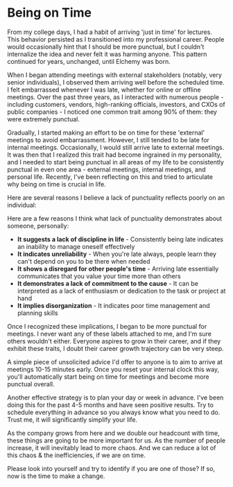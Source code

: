 # Being on Time

From my college days, I had a habit of arriving 'just in time' for lectures. This behavior persisted as I transitioned into my professional career. People would occasionally hint that I should be more punctual, but I couldn't internalize the idea and never felt it was harming anyone. This pattern continued for years, unchanged, until Elchemy was born.

When I began attending meetings with external stakeholders (notably, very senior individuals), I observed them arriving well before the scheduled time. I felt embarrassed whenever I was late, whether for online or offline meetings. Over the past three years, as I interacted with numerous people - including customers, vendors, high-ranking officials, investors, and CXOs of public companies - I noticed one common trait among 90% of them: they were extremely punctual.

Gradually, I started making an effort to be on time for these 'external' meetings to avoid embarrassment. However, I still tended to be late for internal meetings. Occasionally, I would still arrive late to external meetings. It was then that I realized this trait had become ingrained in my personality, and I needed to start being punctual in all areas of my life to be consistently punctual in even one area - external meetings, internal meetings, and personal life. Recently, I've been reflecting on this and tried to articulate why being on time is crucial in life.

Here are several reasons I believe a lack of punctuality reflects poorly on an individual:

Here are a few reasons I think what lack of punctuality demonstrates about someone, personally:
- **It suggests a lack of discipline in life** - Consistently being late indicates an inability to manage oneself effectively
- **It indicates unreliability** - When you're late always, people learn they can't depend on you to be there when needed
- **It shows a disregard for other people's time** - Arriving late essentially communicates that you value your time more than others
- **It demonstrates a lack of commitment to the cause** - It can be interpreted as a lack of enthusiasm or dedication to the task or project at hand
- **It implies disorganization** - It indicates poor time management and planning skills

Once I recognized these implications, I began to be more punctual for meetings. I never want any of these labels attached to me, and I'm sure others wouldn't either. Everyone aspires to grow in their career, and if they exhibit these traits, I doubt their career growth trajectory can be very steep.

A simple piece of unsolicited advice I'd offer to anyone is to aim to arrive at meetings 10-15 minutes early. Once you reset your internal clock this way, you'll automatically start being on time for meetings and become more punctual overall.

Another effective strategy is to plan your day or week in advance. I've been doing this for the past 4-5 months and have seen positive results. Try to schedule everything in advance so you always know what you need to do. Trust me, it will significantly simplify your life.

As the company grows from here and we double our headcount with time, these things are going to be more important for us. As the number of people increase, it will inevitably lead to more chaos. And we can reduce a lot of this chaos & the inefficiencies, if we are on time.

Please look into yourself and try to identify if you are one of those? If so, now is the time to make a change.

